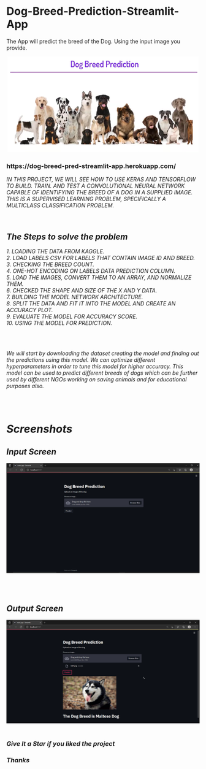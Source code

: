 # Dog-Breed-Prediction-Streamlit-App
The App will predict the breed of the Dog. Using the input image you provide.

<div align="center"> <img src="Screenshots/main.png" width="500" height="250"> </center> </div>
<h3> https://dog-breed-pred-streamlit-app.herokuapp.com/  </h3>
<i>

<p><i> IN THIS PROJECT, WE WILL SEE HOW TO USE KERAS AND TENSORFLOW TO BUILD. TRAIN. AND TEST A CONVOLUTIONAL NEURAL NETWORK CAPABLE OF IDENTIFYING THE BREED OF A DOG IN A SUPPLIED IMAGE. THIS IS A SUPERVISED LEARNING PROBLEM, SPECIFICALLY A MULTICLASS CLASSIFICATION PROBLEM.</p>

<br>


  <h2>The Steps to solve the problem </h2>

<p> 1. LOADING THE DATA FROM KAGGLE. <br>
2. LOAD LABELS CSV FOR LABELS THAT CONTAIN IMAGE ID AND BREED. <br>
3. CHECKING THE BREED COUNT. <br>
4. ONE-HOT ENCODING ON LABELS DATA PREDICTION COLUMN. <br>
5. LOAD THE IMAGES, CONVERT THEM TO AN ARRAY, AND NORMALIZE THEM. <br>
6. CHECKED THE SHAPE AND SIZE OF THE X AND Y DATA. <br>
7. BUILDING THE MODEL NETWORK ARCHITECTURE. <br>
8. SPLIT THE DATA AND FIT IT INTO THE MODEL AND CREATE AN ACCURACY PLOT. <br>
9. EVALUATE THE MODEL FOR ACCURACY SCORE. <br>
10. USING THE MODEL FOR PREDICTION.</p>
<br><br>
<p><i> We will start by downloading the dataset creating the model and finding out the predictions using this model. We can optimize different hyperparameters in order to tune this model for higher accuracy. This model can be used to predict different breeds of dogs which can be further used by different NGOs working on saving animals and for educational purposes also.</p>

  <br> <br>
  
  <h1> Screenshots </h1>
  <h2> Input Screen </h2>
<img src="Screenshots/Screenshot (1).png" /> 
  
  <br><br>
  
<h2> Output Screen </h2> 

  <img src="Screenshots/Screenshot (2).png" /> 
  <br><br>



### Give It a Star if you liked the project 
### Thanks